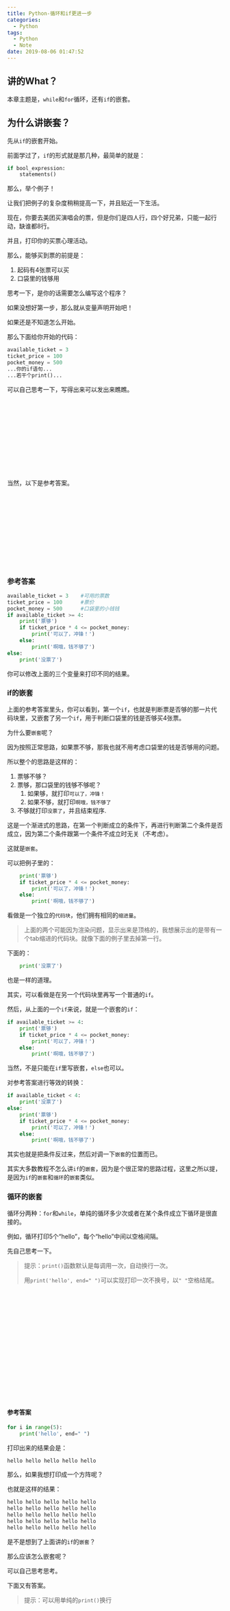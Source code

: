 ```yaml
---
title: Python-循环和if更进一步
categories:
  - Python
tags:
  - Python
  - Note
date: 2019-08-06 01:47:52
---
```

## 讲的What？

本章主题是，`while`和`for`循环，还有`if`的嵌套。

## 为什么讲嵌套？

先从`if`的嵌套开始。

前面学过了，`if`的形式就是那几种，最简单的就是：

``` python
if bool_expression:
    statements()
```

那么，举个例子！

让我们把例子的复杂度稍稍提高一下，并且贴近一下生活。

现在，你要去美团买演唱会的票，但是你们是四人行，四个好兄弟，只能一起行动，缺谁都8行。

并且，打印你的买票心理活动。

那么，能够买到票的前提是：

1. 起码有4张票可以买
2. 口袋里的钱够用

思考一下，是你的话需要怎么编写这个程序？

如果没想好第一步，那么就从变量声明开始吧！

如果还是不知道怎么开始。

那么下面给你开始的代码：

``` python
available_ticket = 3
ticket_price = 100
pocket_money = 500
...你的if语句...
...若干个print()...
```

可以自己思考一下，写得出来可以发出来瞧瞧。

<br/><br/><br/><br/><br/><br/><br/><br/><br/><br/>

当然，以下是参考答案。

<br/><br/><br/><br/><br/><br/><br/><br/><br/><br/>

### 参考答案

``` python
available_ticket = 3    #可用的票数
ticket_price = 100      #票价
pocket_money = 500      #口袋里的小钱钱
if available_ticket >= 4:
    print('票够')
    if ticket_price * 4 <= pocket_money:
        print('可以了，冲锋！')
    else:
        print('啊哦，钱不够了')
else:
    print('没票了')
```

你可以修改上面的三个变量来打印不同的结果。

### if的嵌套

上面的参考答案里头，你可以看到，第一个`if`，也就是判断票是否够的那一片代码块里，又嵌套了另一个`if`，用于判断口袋里的钱是否够买4张票。

为什么要`嵌套`呢？

因为按照正常思路，如果票不够，那我也就不用考虑口袋里的钱是否够用的问题。

所以整个的思路是这样的：

1. 票够不够？
2. 票够，那口袋里的钱够不够呢？
   1. 如果够，就打印`可以了，冲锋！`
   2. 如果不够，就打印`啊哦，钱不够了`
3. 不够就打印`没票了`，并且结束程序.

这是一个渐进式的思路，在第一个判断成立的条件下，再进行判断第二个条件是否成立，因为第二个条件跟第一个条件不成立时无关（不考虑）。

这就是`嵌套`。

可以把例子里的：

``` python
    print('票够')
    if ticket_price * 4 <= pocket_money:
        print('可以了，冲锋！')
    else:
        print('啊哦，钱不够了')
```

看做是一个独立的`代码块`，他们拥有相同的`缩进量`。

> 上面的两个可能因为渲染问题，显示出来是顶格的，我想展示出的是带有一个tab缩进的代码块。就像下面的例子里去掉第一行。

下面的：

``` python
    print('没票了')
```

也是一样的道理。

其实，可以看做是在另一个代码块里再写一个普通的`if`。

然后，从上面的一个`if`来说，就是一个嵌套的`if`：

``` python
if available_ticket >= 4:
    print('票够')
    if ticket_price * 4 <= pocket_money:
        print('可以了，冲锋！')
    else:
        print('啊哦，钱不够了')
```

当然，不是只能在`if`里写嵌套，`else`也可以。

对参考答案进行等效的转换：

``` python
if available_ticket < 4:
    print('没票了')
else:
    print('票够')
    if ticket_price * 4 <= pocket_money:
        print('可以了，冲锋！')
    else:
        print('啊哦，钱不够了')
```

其实也就是把条件反过来，然后对调一下`嵌套`的位置而已。

其实大多数教程不怎么讲`if`的`嵌套`，因为是个很正常的思路过程，这里之所以提，是因为`if`的`嵌套`和`循环`的`嵌套`类似。

### 循环的嵌套

循环分两种：`for`和`while`，单纯的循环多少次或者在某个条件成立下循环是很直接的。

例如，循环打印5个“hello”，每个“hello”中间以空格间隔。

先自己思考一下。

> 提示：`print()`函数默认是每调用一次，自动换行一次。
> 
> 用`print('hello', end=" ")`可以实现打印一次不换号，以`" "`空格结尾。

<br/><br/><br/><br/><br/>
<br/><br/><br/><br/><br/>
<br/><br/><br/><br/><br/>

#### 参考答案

``` python
for i in range(5):
    print('hello', end=" ")
```

打印出来的结果会是：

``` python
hello hello hello hello hello
```

那么，如果我想打印成一个方阵呢？

也就是这样的结果：

``` python
hello hello hello hello hello
hello hello hello hello hello
hello hello hello hello hello
hello hello hello hello hello
hello hello hello hello hello
```

是不是想到了上面讲的`if`的`嵌套`？

那么应该怎么嵌套呢？

可以自己思考思考。

下面又有答案。

> 提示：可以用单纯的`print()`换行

<br/><br/><br/><br/><br/>
<br/><br/><br/><br/><br/>
<br/><br/><br/><br/><br/>

#### 参考答案

``` python
for i in range(5):
    for i in range(5):
        print('hello', end=" ")
    print()
```

上面就是`for`的`嵌套`，`while`的`嵌套`也是同理。

其实就是在循环体里，再写循环。

可以这样理解，上一节讲的`for`，把一次循环执行称为`迭代`，把它看做普通的若干行代码，只是在若干行代码里，碰上了又一个循环。

或者按照箭头的说法。

1. 第一个`for`箭头指向了第一个`range(5)`的第一个数字`0`。
2. 碰到第二个`for`，就出来另一个箭头，指向第二个`range(5)`的第一个数字`0`，这才执行到内层`for`的循环体，打印一下`hello`。
3. 第二个`for`的第二次迭代，执行了第二个`range(5)`的第二个数字`1`，打印一下`hello`，直到第二个`for`的5次执行完成。
4. 然后碰到`print()`，换行。
5. 第一个`for`的箭头再前进，执行下一次`迭代`，第一个`for`的`range(5)`来到了`1`，再回到`步骤2`。